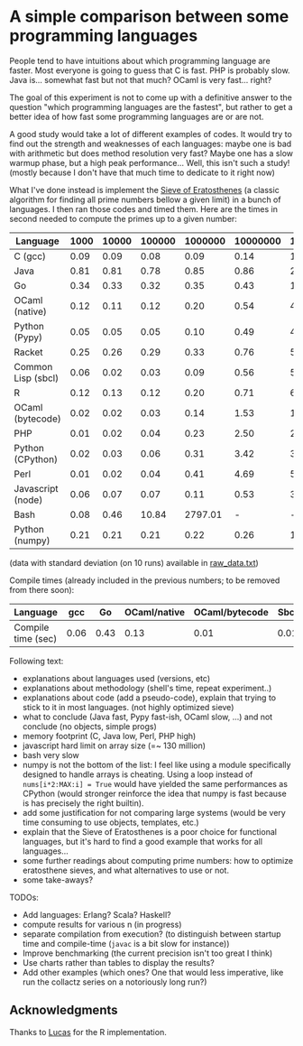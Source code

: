 A simple comparison between some programming languages
===

People tend to have intuitions about which programming language are
faster. Most everyone is going to guess that C is fast. PHP is
probably slow. Java is... somewhat fast but not that much? OCaml is
very fast... right?

The goal of this experiment is not to come up with a definitive answer
to the question "which programming languages are the fastest", but
rather to get a better idea of how fast some programming languages are
or are not.

A good study would take a lot of different examples of codes. It would
try to find out the strength and weaknesses of each languages: maybe
one is bad with arithmetic but does method resolution very fast? Maybe
one has a slow warmup phase, but a high peak performance... Well, this
isn't such a study! (mostly because I don't have that much time to
dedicate to it right now)

What I've done instead is implement the [Sieve of
Eratosthenes](https://en.wikipedia.org/wiki/Sieve_of_Eratosthenes) (a
classic algorithm for finding all prime numbers bellow a given limit)
in a bunch of languages. I then ran those codes and timed them. Here
are the times in second needed to compute the primes up to a given number:

| **Language**         |    1000  |  10000   |   100000  |  1000000  |  10000000  | 100000000  | 1000000000 |
| -------------------- | -------- | -------- | --------- | --------- | ---------- | ---------- | ---------- |
| C (gcc)              |    0.09  |    0.09  |    0.08   |    0.09   |    0.14    |    1.34    |   **17**   |
| Java                 |    0.81  |    0.81  |    0.78   |    0.85   |    0.86    |    2.03    |   **18**   |
| Go                   |    0.34  |    0.33  |    0.32   |    0.35   |    0.43    |    1.69    |   **19**   |
| OCaml (native)       |    0.12  |    0.11  |    0.12   |    0.20   |    0.54    |    4.74    |   **60**   |
| Python (Pypy)        |    0.05  |    0.05  |    0.05   |    0.10   |    0.49    |    4.66    |   **61**   |
| Racket               |    0.25  |    0.26  |    0.29   |    0.33   |    0.76    |    5.51    |   **68**   |
| Common Lisp (sbcl)   |    0.06  |    0.02  |    0.03   |    0.09   |    0.56    |    5.71    |   **75**   |
| R                    |    0.12  |    0.13  |    0.12   |    0.20   |    0.71    |    6.57    |   **77**   |
| OCaml (bytecode)     |    0.02  |    0.02  |    0.03   |    0.14   |    1.53    |   17.49    |   **216**  |
| PHP                  |    0.01  |    0.02  |    0.04   |    0.23   |    2.50    |   29.10    |   **325**  |
| Python (CPython)     |    0.02  |    0.03  |    0.06   |    0.31   |    3.42    |   35.39    |   **401**  |
| Perl                 |    0.01  |    0.02  |    0.04   |    0.41   |    4.69    |   54.80    |   **616**  |
| Javascript (node)    |    0.06  |    0.07  |    0.07   |    0.11   |    0.53    |   30.56    |      -     |
| Bash                 |    0.08  |    0.46  |   10.84   |  2797.01  |     -      |     -      |      -     |
| Python (numpy)       |    0.21  |    0.21  |    0.21   |    0.22   |    0.26    |    1.43    |   **17**   |

(data with standard deviation (on 10 runs) available in [raw_data.txt](raw_data.txt))

Compile times (already included in the previous numbers; to be removed from there soon):

| Language           | gcc  |  Go  | OCaml/native | OCaml/bytecode | Sbcl | Java |
| ------------------ | ---- | ---- | ------------ | -------------- | ---- | ---- |
| Compile time (sec) | 0.06 | 0.43 |  0.13        |   0.01         | 0.01 | 0.70 |


Following text:

 - explanations about languages used (versions, etc)
 - explanations about methodology (shell's time, repeat experiment..)
 - explanations about code (add a pseudo-code), explain that trying to stick to it in most languages. (not highly optimized sieve)
 - what to conclude (Java fast, Pypy fast-ish, OCaml slow, ...) and not conclude (no objects, simple progs)
 - memory footprint (C, Java low, Perl, PHP high)
 - javascript hard limit on array size (=~ 130 million)
 - bash very slow
 - numpy is not the bottom of the list: I feel like using a module specifically designed to handle arrays is cheating. Using a loop instead of `nums[i*2:MAX:i] = True` would have yielded the same performances as CPython (would stronger reinforce the idea that numpy is fast because is has precisely the right builtin).
 - add some justification for not comparing large systems (would be very time consuming to use objects, templates, etc.)
 - explain that the Sieve of Eratosthenes is a poor choice for functional languages, but it's hard to find a good example that works for all languages...
 - some further readings about computing prime numbers: how to optimize eratosthene sieves, and what alternatives to use or not.
 - some take-aways?

TODOs:

 - Add languages: Erlang? Scala? Haskell?
 - compute results for various n (in progress)
 - separate compilation from execution? (to distinguish between startup time and compile-time (`javac` is a bit slow for instance))
 - Improve benchmarking (the current precision isn't too great I think)
 - Use charts rather than tables to display the results?
 - Add other examples (which ones? One that would less imperative, like run the collactz series on a notoriously long run?)


## Acknowledgments

Thanks to [Lucas](https://github.com/lpeak) for the R implementation.
